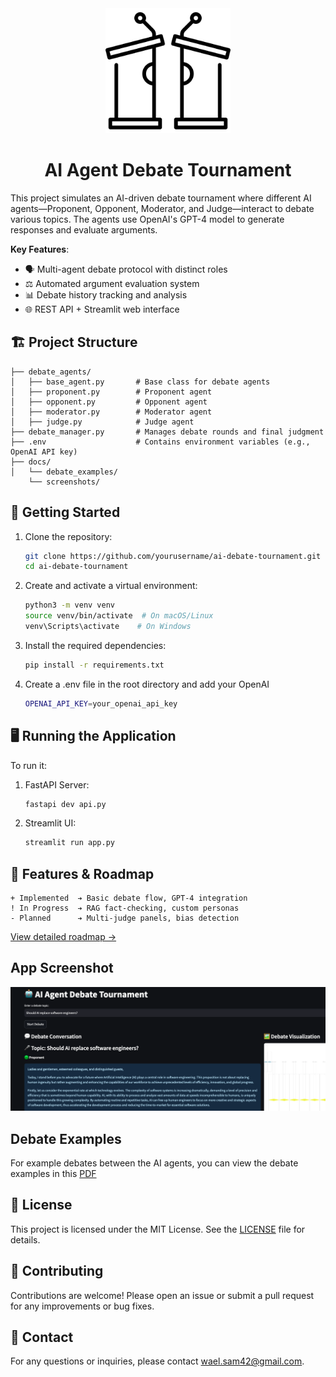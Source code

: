 <div align="center">

  <!-- Logo Image -->
  <img src="docs/images/logo.png" alt="AI Debate Tournament Logo" width="200"/>

  <!-- Title -->
  # AI Agent Debate Tournament

</div>

This project simulates an AI-driven debate tournament where different AI agents—Proponent, Opponent, Moderator, and Judge—interact to debate various topics. The agents use OpenAI's GPT-4 model to generate responses and evaluate arguments.

**Key Features**:
- 🗣️ Multi-agent debate protocol with distinct roles
- ⚖️ Automated argument evaluation system
- 📊 Debate history tracking and analysis
- 🌐 REST API + Streamlit web interface


## 🏗️  Project Structure

```
├── debate_agents/
│   ├── base_agent.py       # Base class for debate agents
│   ├── proponent.py        # Proponent agent
│   ├── opponent.py         # Opponent agent
│   ├── moderator.py        # Moderator agent
│   ├── judge.py            # Judge agent
├── debate_manager.py       # Manages debate rounds and final judgment
├── .env                    # Contains environment variables (e.g., OpenAI API key)
├── docs/
│   └── debate_examples/
    └── screenshots/
```

## 🚀 Getting Started

1. Clone the repository:
   ```sh
   git clone https://github.com/yourusername/ai-debate-tournament.git
   cd ai-debate-tournament
   ```

2. Create and activate a virtual environment:
    ```sh
    python3 -m venv venv
    source venv/bin/activate  # On macOS/Linux
    venv\Scripts\activate    # On Windows
    ```

3. Install the required dependencies:
    ```sh
    pip install -r requirements.txt
    ```

4. Create a .env file in the root directory and add your OpenAI
    ```sh
    OPENAI_API_KEY=your_openai_api_key
    ```

## 🖥️ Running the Application

To run it:
1. FastAPI Server:
    ```sh
   fastapi dev api.py
    ```

2. Streamlit UI:
    ```sh
   streamlit run app.py
    ```


## 🌟 Features & Roadmap
```
+ Implemented  ➔ Basic debate flow, GPT-4 integration
! In Progress  ➔ RAG fact-checking, custom personas
- Planned      ➔ Multi-judge panels, bias detection
```
[View detailed roadmap →](README.md)

## App Screenshot
![App Screenshot](docs/screenshots/ss1.png)

## Debate Examples

For example debates between the AI agents, you can view the debate examples in this [PDF](docs/debate_examples)

## 📄 License
This project is licensed under the MIT License. See the [LICENSE](LICENSE) file for details.

## 🤝 Contributing
Contributions are welcome! Please open an issue or submit a pull request for any improvements or bug fixes.

## 📧 Contact
For any questions or inquiries, please contact wael.sam42@gmail.com.
